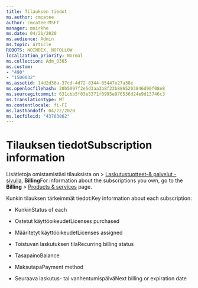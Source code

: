 ```yaml
---
title: Tilauksen tiedot
ms.author: cmcatee
author: cmcatee-MSFT
manager: mnirkhe
ms.date: 04/21/2020
ms.audience: Admin
ms.topic: article
ROBOTS: NOINDEX, NOFOLLOW
localization_priority: Normal
ms.collection: Adm_O365
ms.custom:
- "490"
- "1500032"
ms.assetid: 14d2d36a-37cd-4d72-8344-85447e27a38e
ms.openlocfilehash: 20b5097f2e5d3aa3b8f23b8865203846d90f08e8
ms.sourcegitcommit: 631cbb5f03e5371f0995e976536d24e9d13746c3
ms.translationtype: MT
ms.contentlocale: fi-FI
ms.lasthandoff: 04/22/2020
ms.locfileid: "43763862"
---
```

# <a name="subscription-information"></a><span data-ttu-id="c8abb-102">Tilauksen tiedot</span><span class="sxs-lookup"><span data-stu-id="c8abb-102">Subscription information</span></span>

<span data-ttu-id="c8abb-103">Lisätietoja omistamistäsi tilauksista on \> [Laskutustuotteet-& palvelut -sivulla.](https://go.microsoft.com/fwlink/p/?linkid=842054) **Billing**</span><span class="sxs-lookup"><span data-stu-id="c8abb-103">For information about the subscriptions you own, go to the **Billing** \> [Products & services](https://go.microsoft.com/fwlink/p/?linkid=842054) page.</span></span>
  
<span data-ttu-id="c8abb-104">Kunkin tilauksen tärkeimmät tiedot:</span><span class="sxs-lookup"><span data-stu-id="c8abb-104">Key information about each subscription:</span></span>
  
- <span data-ttu-id="c8abb-105">Kunkin</span><span class="sxs-lookup"><span data-stu-id="c8abb-105">Status of each</span></span>

- <span data-ttu-id="c8abb-106">Ostetut käyttöoikeudet</span><span class="sxs-lookup"><span data-stu-id="c8abb-106">Licenses purchased</span></span>

- <span data-ttu-id="c8abb-107">Määritetyt käyttöoikeudet</span><span class="sxs-lookup"><span data-stu-id="c8abb-107">Licenses assigned</span></span>

- <span data-ttu-id="c8abb-108">Toistuvan laskutuksen tila</span><span class="sxs-lookup"><span data-stu-id="c8abb-108">Recurring billing status</span></span>

- <span data-ttu-id="c8abb-109">Tasapaino</span><span class="sxs-lookup"><span data-stu-id="c8abb-109">Balance</span></span>

- <span data-ttu-id="c8abb-110">Maksutapa</span><span class="sxs-lookup"><span data-stu-id="c8abb-110">Payment method</span></span>

- <span data-ttu-id="c8abb-111">Seuraava laskutus- tai vanhentumispäivä</span><span class="sxs-lookup"><span data-stu-id="c8abb-111">Next billing or expiration date</span></span>